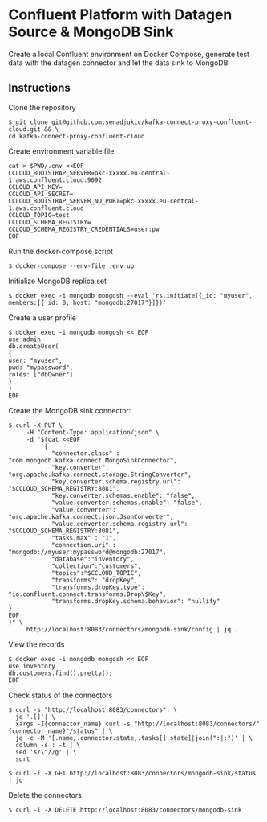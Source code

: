 # Confluent Platform with Datagen Source & MongoDB Sink
Create a local Confluent environment on Docker Compose, generate test data with the datagen connector and let the data sink to MongoDB.

## Instructions

Clone the repository
```
$ git clone git@github.com:senadjukic/kafka-connect-proxy-confluent-cloud.git && \
cd kafka-connect-proxy-confluent-cloud
```

Create environment variable file
```
cat > $PWD/.env <<EOF
CCLOUD_BOOTSTRAP_SERVER=pkc-xxxxx.eu-central-1.aws.confluent.cloud:9092
CCLOUD_API_KEY=
CCLOUD_API_SECRET=
CCLOUD_BOOTSTRAP_SERVER_NO_PORT=pkc-xxxxx.eu-central-1.aws.confluent.cloud
CCLOUD_TOPIC=test
CCLOUD_SCHEMA_REGISTRY=
CCLOUD_SCHEMA_REGISTRY_CREDENTIALS=user:pw
EOF
```

Run the docker-compose script
```
$ docker-compose --env-file .env up
```

Initialize MongoDB replica set
```
$ docker exec -i mongodb mongosh --eval 'rs.initiate({_id: "myuser", members:[{_id: 0, host: "mongodb:27017"}]})'
```

Create a user profile
```
$ docker exec -i mongodb mongosh << EOF
use admin
db.createUser(
{
user: "myuser",
pwd: "mypassword",
roles: ["dbOwner"]
}
)
EOF
```

Create the MongoDB sink connector:
```
$ curl -X PUT \
     -H "Content-Type: application/json" \
     -d "$(cat <<EOF
          {
            "connector.class" : "com.mongodb.kafka.connect.MongoSinkConnector",
            "key.converter": "org.apache.kafka.connect.storage.StringConverter",
            "key.converter.schema.registry.url": "$CCLOUD_SCHEMA_REGISTRY:8081",
            "key.converter.schemas.enable": "false",
            "value.converter.schemas.enable": "false",
            "value.converter": "org.apache.kafka.connect.json.JsonConverter",
            "value.converter.schema.registry.url": "$CCLOUD_SCHEMA_REGISTRY:8081",
            "tasks.max" : "1",
            "connection.uri" : "mongodb://myuser:mypassword@mongodb:27017",
            "database":"inventory",
            "collection":"customers",
            "topics":"$CCLOUD_TOPIC",
            "transforms": "dropKey",
            "transforms.dropKey.type": "io.confluent.connect.transforms.Drop\$Key",
            "transforms.dropKey.schema.behavior": "nullify"
}
EOF
)" \
     http://localhost:8083/connectors/mongodb-sink/config | jq .
```

View the records
```
$ docker exec -i mongodb mongosh << EOF
use inventory
db.customers.find().pretty();
EOF
```

Check status of the connectors
```
$ curl -s "http://localhost:8083/connectors"| \
  jq '.[]'| \
  xargs -I{connector_name} curl -s "http://localhost:8083/connectors/"{connector_name}"/status" | \
  jq -c -M '[.name,.connector.state,.tasks[].state]|join(":|:")' | \
  column -s : -t | \
  sed 's/\"//g' | \
  sort

$ curl -i -X GET http://localhost:8083/connectors/mongodb-sink/status | jq
```

Delete the connectors
```
$ curl -i -X DELETE http://localhost:8083/connectors/mongodb-sink
```